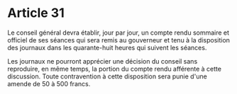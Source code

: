 # Article 31

Le conseil général devra établir, jour par jour, un compte rendu sommaire et officiel de ses séances qui sera remis au gouverneur et tenu à la disposition des journaux dans les quarante-huit heures qui suivent les séances.

Les journaux ne pourront apprécier une décision du conseil sans reproduire, en même temps, la portion du compte rendu afférente à cette discussion. Toute contravention à cette disposition sera punie d'une amende de 50 à 500 francs.
